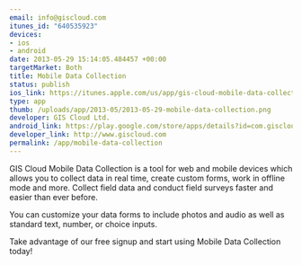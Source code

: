 ```yaml
--- 
email: info@giscloud.com
itunes_id: "640535923"
devices: 
- ios
- android
date: 2013-05-29 15:14:05.484457 +00:00
targetMarket: Both
title: Mobile Data Collection
status: publish
ios_link: https://itunes.apple.com/us/app/gis-cloud-mobile-data-collection/id640535923
type: app
thumb: /uploads/app/2013-05/2013-05-29-mobile-data-collection.png
developer: GIS Cloud Ltd.
android_link: https://play.google.com/store/apps/details?id=com.giscloud.mdc
developer_link: http://www.giscloud.com
permalink: /app/mobile-data-collection
---
```


GIS Cloud Mobile Data Collection is a tool for web and mobile devices which allows you to collect data in real time, create custom forms, work in offline mode and more. 
Collect field data and conduct field surveys faster and easier than ever before. 

You can customize your data forms to include photos and audio as well as standard text, number, or choice inputs.

Take advantage of our free signup and start using Mobile Data Collection today!

